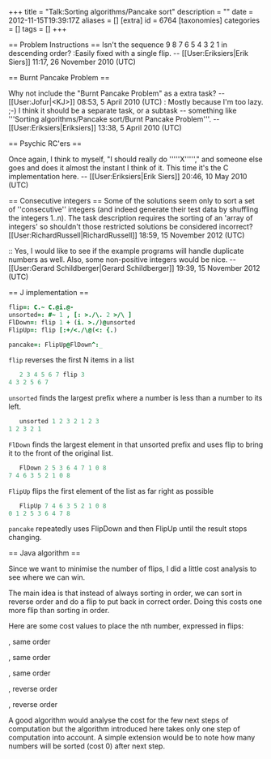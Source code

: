 +++
title = "Talk:Sorting algorithms/Pancake sort"
description = ""
date = 2012-11-15T19:39:17Z
aliases = []
[extra]
id = 6764
[taxonomies]
categories = []
tags = []
+++

== Problem Instructions ==
Isn't the sequence 9 8 7 6 5 4 3 2 1 in descending order?
:Easily fixed with a single flip. -- [[User:Eriksiers|Erik Siers]] 11:17, 26 November 2010 (UTC)

== Burnt Pancake Problem ==

Why not include the "Burnt Pancake Problem" as a extra task? --[[User:Jofur|&lt;KJ&gt;]] 08:53, 5 April 2010 (UTC)
: Mostly because I'm too lazy. ;-) I think it should be a separate task, or a subtask -- something like '''Sorting algorithms/Pancake sort/Burnt Pancake Problem'''. -- [[User:Eriksiers|Eriksiers]] 13:38, 5 April 2010 (UTC)

== Psychic RC'ers ==

Once again, I think to myself, "I should really do '''''X'''''," and someone else goes and does it almost the instant I think of it. This time it's the C implementation here. -- [[User:Eriksiers|Erik Siers]] 20:46, 10 May 2010 (UTC)

== Consecutive integers ==
Some of the solutions seem only to sort a set of ''consecutive'' integers (and indeed generate their test data by shuffling the integers 1..n).  The task description requires the sorting of an 'array of integers' so shouldn't those restricted solutions be considered incorrect? [[User:RichardRussell|RichardRussell]] 18:59, 15 November 2012 (UTC)

:: Yes, I would like to see if the example programs will handle duplicate numbers as well.  Also, some non-positive integers would be nice. -- [[User:Gerard Schildberger|Gerard Schildberger]] 19:39, 15 November 2012 (UTC)

== J implementation ==


```J
flip=: C.~ C.@i.@-
unsorted=: #~ 1 , [: >./\. 2 >/\ ]
FlDown=: flip 1 + (i. >./)@unsorted
FlipUp=: flip [:+/<./\@(<: {.)

pancake=: FlipUp@FlDown^:_
```


<code>flip</code> reverses the first N items in a list


```J
   2 3 4 5 6 7 flip 3
4 3 2 5 6 7

```


<code>unsorted</code> finds the largest prefix where a number is less than a number to its left.


```J
   unsorted 1 2 3 2 1 2 3
1 2 3 2 1
```


<code>FlDown</code> finds the largest element in that unsorted prefix and uses flip to bring it to the front of the original list.


```J
   FlDown 2 5 3 6 4 7 1 0 8
7 4 6 3 5 2 1 0 8
```


<code>FlipUp</code> flips the first element of the list as far right as possible


```J
   FlipUp 7 4 6 3 5 2 1 0 8
0 1 2 5 3 6 4 7 8
```


<code>pancake</code> repeatedly uses FlipDown and then FlipUp until the result stops changing.

== Java algorithm ==

Since we want to minimise the number of flips, I did a little cost analysis to see where we can win.

The main idea is that instead of always sorting in order, we can sort in reverse order and do a flip to put back in correct order. Doing this costs one more flip than sorting in order.

Here are some cost values to place the nth number, expressed in flips:

<math>x_0 = maximum_{order} \rightarrow 1 flip</math>, same order

<math>x_{i, 0 < i < n-1} = maximum_{order} \rightarrow 2 flips</math>, same order

<math>x_{n-1} = maximum_{order} \rightarrow 0 flip</math>, same order

<math>x_{n-1} = maximum_{reverse\, order} \rightarrow 0+1 flip</math>, reverse order

<math>x_0 = maximum_{reverse\, order} \rightarrow 1+1 flips</math>, reverse order

A good algorithm would analyse the cost for the few next steps of computation but the algorithm introduced here takes only one step of computation into account. A simple extension would be to note how many numbers will be sorted (cost 0) after next step.
